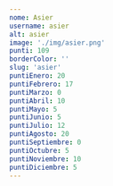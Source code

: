 ```yaml
---
nome: Asier
username: asier
alt: asier
image: './img/asier.png'
punti: 109
borderColor: ''
slug: 'asier'
puntiEnero: 20
puntiFebrero: 17
puntiMarzo: 0
puntiAbril: 10
puntiMayo: 5
puntiJunio: 5
puntiJulio: 12
puntiAgosto: 20
puntiSeptiembre: 0
puntiOctubre: 5
puntiNoviembre: 10
puntiDiciembre: 5
---
```

